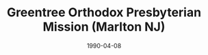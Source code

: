 ---
date: &id001 1990-04-08
end_date: null
location:
  address: null
  city: Marlton
  state: NJ
minister:
- end: 1993-01-01
  name: Gerald Malkus
  start: 1990-01-01
  type: Organizing Pastor
ministers:
- Gerald Malkus
name: Greentree Orthodox Presbyterian Mission
names: null
origination_date: *id001
raw_data: 'NEW JERSEY Marlton

  Greentree Orthodox Presbyterian Mission  (April 8, 1990-July 31, 1993)

  Org. Pastor: Gerald Malkus, 1990-93

  '
received_from: null
states:
- NJ
status:
  active: false
  end_date: 1993-07-31
  reason: null
  received_from: null
  withdrawal_to: null
title: Greentree Orthodox Presbyterian Mission (Marlton NJ)
year_established:
- 1990

---